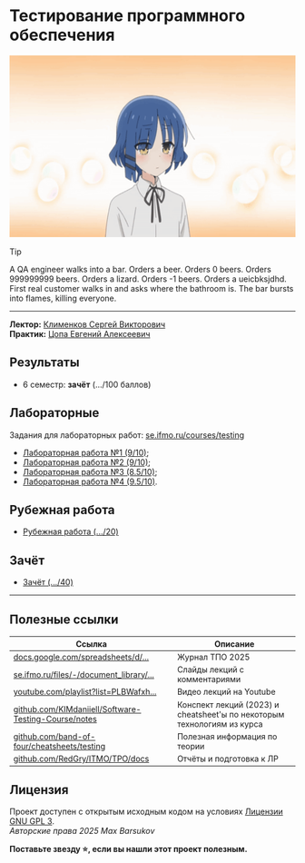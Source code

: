 # Тестирование программного обеспечения

<img alt="bocchi-the-rock-ryo-yamada" src="https://github.com/maxbarsukov/itmo/blob/master/.docs/bocchi-the-rock-ryo-yamada.gif" height="320">

> [!TIP]
> A QA engineer walks into a bar. Orders a beer. Orders 0 beers. Orders 999999999 beers. Orders a lizard. Orders -1 beers. Orders a ueicbksjdhd. \
> First real customer walks in and asks where the bathroom is. The bar bursts into flames, killing everyone.

---

**Лектор:** [Клименков Сергей Викторович](https://my.itmo.ru/persons/105395) \
**Практик:** [Цопа Евгений Алексеевич](https://my.itmo.ru/persons/126287)

## Результаты

- 6 семестр: **зачёт** (.../100 баллов)

## Лабораторные

Задания для лабораторных работ: [se.ifmo.ru/courses/testing](https://se.ifmo.ru/courses/testing#labs)

- [Лабораторная работа №1 (9/10)](./лабораторные/lab1/);
- [Лабораторная работа №2 (9/10)](https://github.com/maxbarsukov-itmo/tpo-2);
- [Лабораторная работа №3 (8.5/10)](https://github.com/maxbarsukov-itmo/tpo-3);
- [Лабораторная работа №4 (9.5/10)](./лабораторные/lab4/).

## Рубежная работа

- [Рубежная работа (.../20)](./рубежка/)

## Зачёт

- [Зачёт (.../40)](./зачёт/)

---

## Полезные ссылки

| Ссылка | Описание |
| --- | --- |
| [docs.google.com/spreadsheets/d/...](https://docs.google.com/spreadsheets/d/1Yofh6xf-WYR2Qttwff-Hrd8tzvBswxCG5sewOv7H2cA/edit?gid=573038098#gid=573038098) | Журнал ТПО 2025 |
| [se.ifmo.ru/files/-/document_library/...](https://se.ifmo.ru/files/-/document_library/5e8j9w0OFoeD/view_file/319426?_com_liferay_document_library_web_portlet_DLPortlet_INSTANCE_5e8j9w0OFoeD_redirect=https%3A%2F%2Fse.ifmo.ru%2Ffiles%2F-%2Fdocument_library%2F5e8j9w0OFoeD%2Fview%2F319403%3F_com_liferay_document_library_web_portlet_DLPortlet_INSTANCE_5e8j9w0OFoeD_redirect%3Dhttps%253A%252F%252Fse.ifmo.ru%252Ffiles%253Fp_p_id%253Dcom_liferay_document_library_web_portlet_DLPortlet_INSTANCE_5e8j9w0OFoeD%2526p_p_lifecycle%253D0%2526p_p_state%253Dnormal%2526p_p_mode%253Dview) | Слайды лекций с комментариями |
| [youtube.com/playlist?list=PLBWafxh...](https://www.youtube.com/playlist?list=PLBWafxh1dFuxSlcqz5099WzvHhiIgaa8v) | Видео лекций на Youtube |
| [github.com/KIMdaniiell/Software-Testing-Course/notes](https://github.com/KIMdaniiell/Software-Testing-Course/tree/main/notes) | Конспект лекций (2023) и cheatsheet'ы по некоторым технологиям из курса |
| [github.com/band-of-four/cheatsheets/testing](https://github.com/band-of-four/cheatsheets/tree/master/testing) | Полезная информация по теории |
| [github.com/RedGry/ITMO/TPO/docs](https://github.com/RedGry/ITMO/tree/master/TPO/docs) | Отчёты и подготовка к ЛР |

## Лицензия <a name="license"></a>

Проект доступен с открытым исходным кодом на условиях [Лицензии GNU GPL 3](https://opensource.org/license/gpl-3-0/). \
*Авторские права 2025 Max Barsukov*

**Поставьте звезду :star:, если вы нашли этот проект полезным.**
